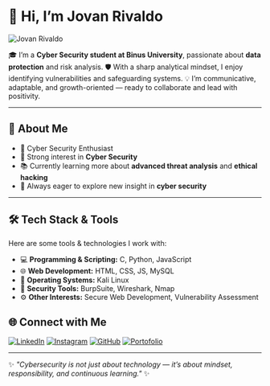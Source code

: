 # 👋 Hi, I’m Jovan Rivaldo

![Jovan Rivaldo](https://media4.giphy.com/media/v1.Y2lkPTc5MGI3NjExOHNlNWN5bjZ5MWYzdTd1MWkzb21jOWxycGs3bm1sODEwbHpyOW91aiZlcD12MV9pbnRlcm5hbF9naWZfYnlfaWQmY3Q9Zw/kd9BlRovbPOykLBMqX/giphy.gif)

🎓 I’m a **Cyber Security student at Binus University**, passionate about **data protection** and risk analysis.
🛡️ With a sharp analytical mindset, I enjoy identifying vulnerabilities and safeguarding systems.
💡 I’m communicative, adaptable, and growth-oriented — ready to collaborate and lead with positivity.

---

## 🚀 About Me

* 🔐 Cyber Security Enthusiast
* 🧠 Strong interest in **Cyber Security**
* 📚 Currently learning more about **advanced threat analysis** and **ethical hacking**
* 🌱 Always eager to explore new insight in **cyber security**

---

## 🛠️ Tech Stack & Tools

Here are some tools & technologies I work with:

* 💻 **Programming & Scripting:** C, Python, JavaScript
* 🌐 **Web Development:** HTML, CSS, JS, MySQL
* 🐧 **Operating Systems:** Kali Linux
* 🔎 **Security Tools:** BurpSuite, Wireshark, Nmap
* ⚙️ **Other Interests:** Secure Web Development, Vulnerability Assessment

## 🌐 Connect with Me

[![LinkedIn](https://img.shields.io/badge/LinkedIn-0077B5?style=for-the-badge\&logo=linkedin\&logoColor=white)](https://www.linkedin.com/in/jovan-rivaldo-914196305/)
[![Instagram](https://img.shields.io/badge/Instagram-E4405F?style=for-the-badge\&logo=instagram\&logoColor=white)](https://www.instagram.com/jovannrivaldo/)
[![GitHub](https://img.shields.io/badge/GitHub-000?style=for-the-badge\&logo=github\&logoColor=white)](https://github.com/JovanRivaldo)
[![Portofolio](https://img.shields.io/badge/Portofolio-green?style=for-the-badge)](https://jovanrivaldo.com)


---

✨ *"Cybersecurity is not just about technology — it’s about mindset, responsibility, and continuous learning."* ✨
